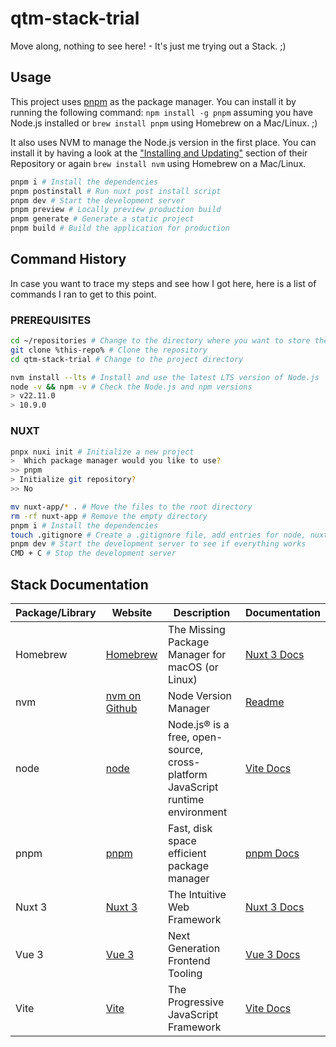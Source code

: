 # qtm-stack-trial
Move along, nothing to see here! - It's just me trying out a Stack. ;)

## Usage

This project uses [pnpm](https://pnpm.io/) as the package manager. You can install it by running the following command:
`npm install -g pnpm` assuming you have Node.js installed or `brew install pnpm` using Homebrew on a Mac/Linux. ;)

It also uses NVM to manage the Node.js version in the first place. You can install it by having a look at the ["Installing and Updating"](https://github.com/nvm-sh/nvm?tab=readme-ov-file#installing-and-updating) section of their Repository or again `brew install nvm` using Homebrew on a Mac/Linux.

```bash
pnpm i # Install the dependencies
pnpm postinstall # Run nuxt post install script
pnpm dev # Start the development server
pnpm preview # Locally preview production build
pnpm generate # Generate a static project
pnpm build # Build the application for production
```

## Command History

In case you want to trace my steps and see how I got here, here is a list of commands I ran to get to this point.

### PREREQUISITES
```bash
cd ~/repositories # Change to the directory where you want to store the project
git clone %this-repo% # Clone the repository
cd qtm-stack-trial # Change to the project directory

nvm install --lts # Install and use the latest LTS version of Node.js
node -v && npm -v # Check the Node.js and npm versions
> v22.11.0
> 10.9.0
```

### NUXT
```bash
pnpx nuxi init # Initialize a new project
>  Which package manager would you like to use?
>> pnpm
> Initialize git repository?
>> No

mv nuxt-app/* . # Move the files to the root directory
rm -rf nuxt-app # Remove the empty directory
pnpm i # Install the dependencies
touch .gitignore # Create a .gitignore file, add entries for node, nuxt, macos, webstorm and env
pnpm dev # Start the development server to see if everything works
CMD + C # Stop the development server
```

## Stack Documentation

| Package/Library | Website                                        | Description                                                                     | Documentation                                                  |
|-----------------|------------------------------------------------|---------------------------------------------------------------------------------|----------------------------------------------------------------|
| Homebrew        | [Homebrew](https://brew.sh)                    | The Missing Package Manager for macOS (or Linux)                                | [Nuxt 3 Docs](https://nuxt.com/docs)                           |
| nvm             | [nvm on Github](https://github.com/nvm-sh/nvm) | Node Version Manager                                                            | [Readme](https://github.com/nvm-sh/nvm/blob/master/README.md)  |
| node            | [node](https://nodejs.org/en)                  | Node.js® is a free, open-source, cross-platform JavaScript runtime environment  | [Vite Docs](https://vitejs.dev/guide/)                         |
| pnpm            | [pnpm](https://pnpm.io/)                       | Fast, disk space efficient package manager                                      | [pnpm Docs](https://pnpm.io/)                                  |
| Nuxt 3          | [Nuxt 3](https://nuxt.com)                     | The Intuitive Web Framework                                                     | [Nuxt 3 Docs](https://nuxt.com/docs)                           |
| Vue 3           | [Vue 3](https://vuejs.org)                     | Next Generation Frontend Tooling                                                | [Vue 3 Docs](https://v3.vuejs.org/)                            |
| Vite            | [Vite](https://vitejs.dev/)                    | The Progressive JavaScript Framework                                            | [Vite Docs](https://vitejs.dev/guide/)                         |
